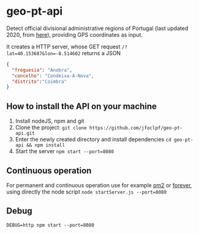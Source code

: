 # geo-pt-api

Detect official divisional administrative regions of Portugal (last updated 2020, from [here](http://mapas.dgterritorio.pt/ATOM-download/CAOP-Cont/Cont_AAD_CAOP2020.zip)), providing GPS coordinates as input.

It creates a HTTP server, whose GET request `/?lat=40.153687&lon=-8.514602` returns a JSON

```json
{
  "freguesia": "Anobra",
  "concelho": "Condeixa-A-Nova",
  "distrito":"Coimbra"
}
```

## How to install the API on your machine

 1. Install nodeJS, npm and git
 2. Clone the project:
    `git clone https://github.com/jfoclpf/geo-pt-api.git`
 3. Enter the newly created directory and install dependencies
    `cd geo-pt-api && npm install`
 4. Start the server
    `npm start --port=8080`

## Continuous operation

For permanent and continuous operation use for example [pm2](https://pm2.keymetrics.io/docs/usage/quick-start/) or [forever](https://www.npmjs.com/package/forever), using directly the node script `node startServer.js --port=8080`

## Debug

```
DEBUG=http npm start --port=8080
```
